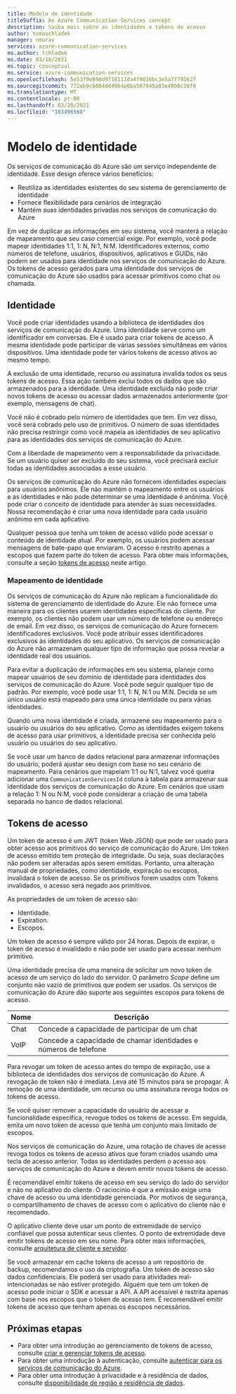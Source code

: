 ```yaml
---
title: Modelo de identidade
titleSuffix: An Azure Communication Services concept
description: Saiba mais sobre as identidades e tokens de acesso
author: tomaschladek
manager: nmurav
services: azure-communication-services
ms.author: tchladek
ms.date: 03/10/2021
ms.topic: conceptual
ms.service: azure-communication-services
ms.openlocfilehash: 5e53f9e89dd9718111da4f8016bc3e5a7f791627
ms.sourcegitcommit: 772eb9c6684dd4864e0ba507945a83e48b8c16f0
ms.translationtype: MT
ms.contentlocale: pt-BR
ms.lasthandoff: 03/20/2021
ms.locfileid: "103496568"
---
```

# <a name="identity-model"></a>Modelo de identidade

Os serviços de comunicação do Azure são um serviço independente de identidade. Esse design oferece vários benefícios:

- Reutiliza as identidades existentes do seu sistema de gerenciamento de identidade
- Fornece flexibilidade para cenários de integração
- Mantém suas identidades privadas nos serviços de comunicação do Azure

Em vez de duplicar as informações em seu sistema, você manterá a relação de mapeamento que seu caso comercial exige. Por exemplo, você pode mapear identidades 1:1, 1: N, N:1, N:M. Identificadores externos, como números de telefone, usuários, dispositivos, aplicativos e GUIDs, não podem ser usados para identidade nos serviços de comunicação do Azure. Os tokens de acesso gerados para uma identidade dos serviços de comunicação do Azure são usados para acessar primitivos como chat ou chamada.

## <a name="identity"></a>Identidade

Você pode criar identidades usando a biblioteca de identidades dos serviços de comunicação do Azure. Uma identidade serve como um identificador em conversas. Ele é usado para criar tokens de acesso. A mesma identidade pode participar de várias sessões simultâneas em vários dispositivos. Uma identidade pode ter vários tokens de acesso ativos ao mesmo tempo.

A exclusão de uma identidade, recurso ou assinatura invalida todos os seus tokens de acesso. Essa ação também exclui todos os dados que são armazenados para a identidade. Uma identidade excluída não pode criar novos tokens de acesso ou acessar dados armazenados anteriormente (por exemplo, mensagens de chat).

Você não é cobrado pelo número de identidades que tem. Em vez disso, você será cobrado pelo uso de primitivos. O número de suas identidades não precisa restringir como você mapeia as identidades de seu aplicativo para as identidades dos serviços de comunicação do Azure.

Com a liberdade de mapeamento vem a responsabilidade da privacidade. Se um usuário quiser ser excluído do seu sistema, você precisará excluir todas as identidades associadas a esse usuário.

Os serviços de comunicação do Azure não fornecem identidades especiais para usuários anônimos. Ele não mantém o mapeamento entre os usuários e as identidades e não pode determinar se uma identidade é anônima. Você pode criar o conceito de identidade para atender às suas necessidades. Nossa recomendação é criar uma nova identidade para cada usuário anônimo em cada aplicativo.

Qualquer pessoa que tenha um token de acesso válido pode acessar o conteúdo de identidade atual. Por exemplo, os usuários podem acessar mensagens de bate-papo que enviaram. O acesso é restrito apenas a escopos que fazem parte do token de acesso. Para obter mais informações, consulte a seção [tokens de acesso](#access-tokens) neste artigo.

### <a name="identity-mapping"></a>Mapeamento de identidade

Os serviços de comunicação do Azure não replicam a funcionalidade do sistema de gerenciamento de identidade do Azure. Ele não fornece uma maneira para os clientes usarem identidades específicas do cliente. Por exemplo, os clientes não podem usar um número de telefone ou endereço de email. Em vez disso, os serviços de comunicação do Azure fornecem identificadores exclusivos. Você pode atribuir esses identificadores exclusivos às identidades do seu aplicativo. Os serviços de comunicação do Azure não armazenam qualquer tipo de informação que possa revelar a identidade real dos usuários.

Para evitar a duplicação de informações em seu sistema, planeje como mapear usuários de seu domínio de identidade para identidades dos serviços de comunicação do Azure. Você pode seguir qualquer tipo de padrão. Por exemplo, você pode usar 1:1, 1: N, N:1 ou M:N. Decida se um único usuário está mapeado para uma única identidade ou para várias identidades.

Quando uma nova identidade é criada, armazene seu mapeamento para o usuário ou usuários do seu aplicativo. Como as identidades exigem tokens de acesso para usar primitivos, a identidade precisa ser conhecida pelo usuário ou usuários do seu aplicativo.

Se você usar um banco de dados relacional para armazenar informações do usuário, poderá ajustar seu design com base no seu cenário de mapeamento. Para cenários que mapeiam 1:1 ou N:1, talvez você queira adicionar uma `CommunicationServicesId` coluna à tabela para armazenar sua identidade dos serviços de comunicação do Azure. Em cenários que usam a relação 1: N ou N:M, você pode considerar a criação de uma tabela separada no banco de dados relacional.

## <a name="access-tokens"></a>Tokens de acesso

Um token de acesso é um JWT (token Web JSON) que pode ser usado para obter acesso aos primitivos do serviço de comunicação do Azure. Um token de acesso emitido tem proteção de integridade. Ou seja, suas declarações não podem ser alteradas após serem emitidas. Portanto, uma alteração manual de propriedades, como identidade, expiração ou escopos, invalidará o token de acesso. Se os primitivos forem usados com Tokens invalidados, o acesso será negado aos primitivos.

As propriedades de um token de acesso são:
* Identidade.
* Expiration.
* Escopos.

Um token de acesso é sempre válido por 24 horas. Depois de expirar, o token de acesso é invalidado e não pode ser usado para acessar nenhum primitivo.

Uma identidade precisa de uma maneira de solicitar um novo token de acesso de um serviço do lado do servidor. O parâmetro *Scope* define um conjunto não vazio de primitivos que podem ser usados. Os serviços de comunicação do Azure dão suporte aos seguintes escopos para tokens de acesso.

|Nome|Descrição|
|---|---|
|Chat|  Concede a capacidade de participar de um chat|
|VoIP|  Concede a capacidade de chamar identidades e números de telefone|


Para revogar um token de acesso antes do tempo de expiração, use a biblioteca de identidades dos serviços de comunicação do Azure. A revogação de token não é imediata. Leva até 15 minutos para se propagar. A remoção de uma identidade, um recurso ou uma assinatura revoga todos os tokens de acesso.

Se você quiser remover a capacidade do usuário de acessar a funcionalidade específica, revogue todos os tokens de acesso. Em seguida, emita um novo token de acesso que tenha um conjunto mais limitado de escopos.

Nos serviços de comunicação do Azure, uma rotação de chaves de acesso revoga todos os tokens de acesso ativos que foram criados usando uma tecla de acesso anterior. Todas as identidades perdem o acesso aos serviços de comunicação do Azure e devem emitir novos tokens de acesso.

É recomendável emitir tokens de acesso em seu serviço do lado do servidor e não no aplicativo do cliente. O raciocínio é que a emissão exige uma chave de acesso ou uma identidade gerenciada. Por motivos de segurança, o compartilhamento de chaves de acesso com o aplicativo do cliente não é recomendado.

O aplicativo cliente deve usar um ponto de extremidade de serviço confiável que possa autenticar seus clientes. O ponto de extremidade deve emitir tokens de acesso em seu nome. Para obter mais informações, consulte [arquitetura de cliente e servidor](./client-and-server-architecture.md).

Se você armazenar em cache tokens de acesso a um repositório de backup, recomendamos o uso da criptografia. Um token de acesso são dados confidenciais. Ele poderá ser usado para atividades mal-intencionadas se não estiver protegido. Alguém que tem um token de acesso pode iniciar o SDK e acessar a API. A API acessível é restrita apenas com base nos escopos que o token de acesso tem. É recomendável emitir tokens de acesso que tenham apenas os escopos necessários.

## <a name="next-steps"></a>Próximas etapas

* Para obter uma introdução ao gerenciamento de tokens de acesso, consulte [criar e gerenciar tokens de acesso](../quickstarts/access-tokens.md).
* Para obter uma introdução à autenticação, consulte [autenticar para os serviços de comunicação do Azure](./authentication.md).
* Para obter uma introdução à privacidade e à residência de dados, consulte [disponibilidade de região e residência de dados](./privacy.md).
